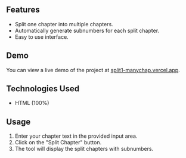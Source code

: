 ## Features

- Split one chapter into multiple chapters.
- Automatically generate subnumbers for each split chapter.
- Easy to use interface.

## Demo

You can view a live demo of the project at [split1-manychap.vercel.app](https://split1-manychap.vercel.app).

## Technologies Used

- HTML (100%)

## Usage

1. Enter your chapter text in the provided input area.
2. Click on the "Split Chapter" button.
3. The tool will display the split chapters with subnumbers.



